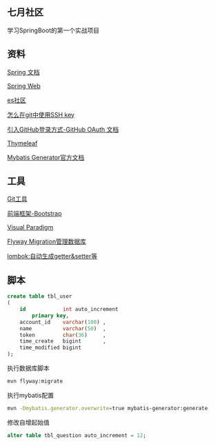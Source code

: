 ## 七月社区
学习SpringBoot的第一个实战项目

## 资料
[Spring 文档](https://spring.io/guides)

[Spring Web](https://spring.io/guides/gs/serving-web-content/)

[es社区](https://elasticsearch.cn/explore)

[怎么在git中使用SSH key](https://blog.csdn.net/weixin_42105893/article/details/104189330)

[引入GitHub登录方式-GitHub OAuth 文档](https://developer.github.com/apps/building-oauth-apps/creating-an-oauth-app/)

[Thymeleaf](https://www.thymeleaf.org/doc/tutprials/3.0/usingthymeleaf.html#setting-attribute-values)

[Mybatis Generator官方文档](https://mybatis.org/generator/)

## 工具
[Git工具](https://git-scm.com/download)

[前端框架-Bootstrap](https://v3.bootcss.com/components/)

[Visual Paradigm](https://www.visual-paradigm.com)

[Flyway Migration管理数据库](https://flywaydb.org/getstarted/firststeps/maven)

[lombok:自动生成getter&setter等](https://www.projectlombok.org)

## 脚本
```sql
create table tbl_user
(
    id            int auto_increment
        primary key,
    account_id    varchar(100) ,
    name          varchar(50)  ,
    token         char(36)     ,
    time_create   bigint       ,
    time_modified bigint       
);

```
执行数据库脚本
```bash
mvn flyway:migrate
```
执行mybatis配置
```bash
mvn -Dmybatis.generator.overwrite=true mybatis-generator:generate
```
修改自增起始值
```sql
alter table tbl_question auto_increment = 12;
```

